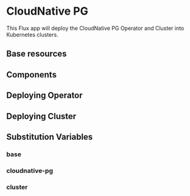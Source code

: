 # CloudNative PG

This Flux app will deploy the CloudNative PG Operator and Cluster into Kubernetes clusters.

## Base resources

## Components

## Deploying Operator

## Deploying Cluster

## Substitution Variables

### base

### cloudnative-pg

### cluster
